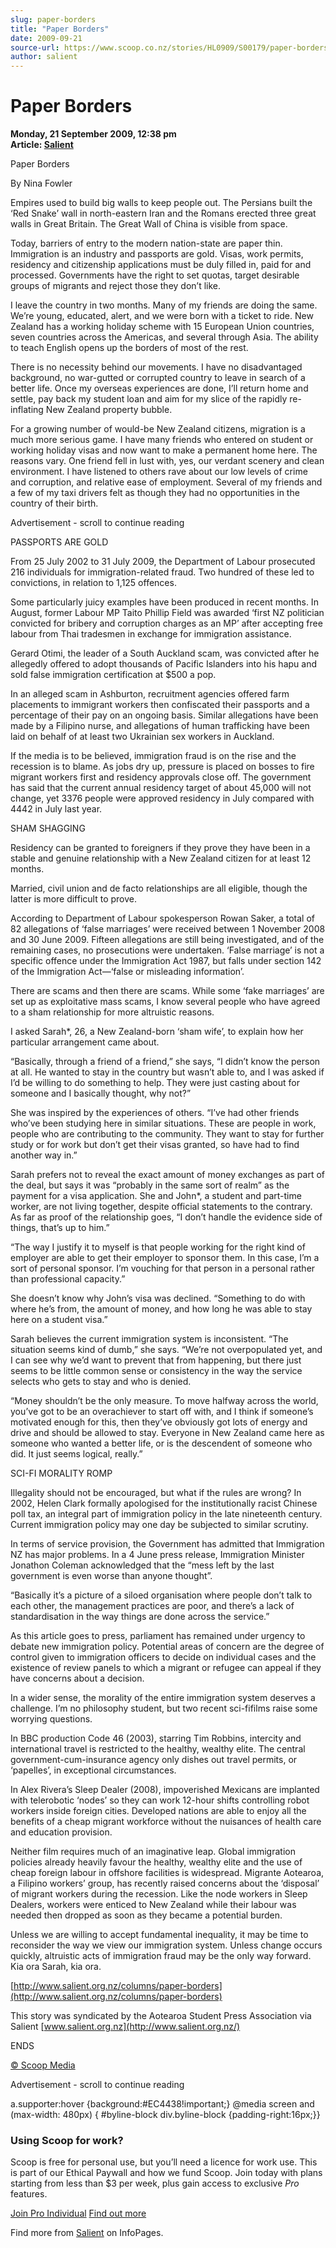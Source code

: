 ```yaml
---
slug: paper-borders
title: "Paper Borders"
date: 2009-09-21
source-url: https://www.scoop.co.nz/stories/HL0909/S00179/paper-borders.htm
author: salient
---
```

Paper Borders
=============

**Monday, 21 September 2009, 12:38 pm**  
**Article: [Salient](https://info.scoop.co.nz/Salient)**

Paper Borders

By Nina Fowler

Empires used to build big walls to keep people out. The Persians built the ‘Red Snake’ wall in north-eastern Iran and the Romans erected three great walls in Great Britain. The Great Wall of China is visible from space.

Today, barriers of entry to the modern nation-state are paper thin. Immigration is an industry and passports are gold. Visas, work permits, residency and citizenship applications must be duly filled in, paid for and processed. Governments have the right to set quotas, target desirable groups of migrants and reject those they don’t like.

I leave the country in two months. Many of my friends are doing the same. We’re young, educated, alert, and we were born with a ticket to ride. New Zealand has a working holiday scheme with 15 European Union countries, seven countries across the Americas, and several through Asia. The ability to teach English opens up the borders of most of the rest.

There is no necessity behind our movements. I have no disadvantaged background, no war-gutted or corrupted country to leave in search of a better life. Once my overseas experiences are done, I’ll return home and settle, pay back my student loan and aim for my slice of the rapidly re-inflating New Zealand property bubble.

For a growing number of would-be New Zealand citizens, migration is a much more serious game. I have many friends who entered on student or working holiday visas and now want to make a permanent home here. The reasons vary. One friend fell in lust with, yes, our verdant scenery and clean environment. I have listened to others rave about our low levels of crime and corruption, and relative ease of employment. Several of my friends and a few of my taxi drivers felt as though they had no opportunities in the country of their birth.

Advertisement - scroll to continue reading





PASSPORTS ARE GOLD

From 25 July 2002 to 31 July 2009, the Department of Labour prosecuted 216 individuals for immigration-related fraud. Two hundred of these led to convictions, in relation to 1,125 offences.

Some particularly juicy examples have been produced in recent months. In August, former Labour MP Taito Phillip Field was awarded ‘first NZ politician convicted for bribery and corruption charges as an MP’ after accepting free labour from Thai tradesmen in exchange for immigration assistance.

Gerard Otimi, the leader of a South Auckland scam, was convicted after he allegedly offered to adopt thousands of Pacific Islanders into his hapu and sold false immigration certification at $500 a pop.

In an alleged scam in Ashburton, recruitment agencies offered farm placements to immigrant workers then confiscated their passports and a percentage of their pay on an ongoing basis. Similar allegations have been made by a Filipino nurse, and allegations of human trafficking have been laid on behalf of at least two Ukrainian sex workers in Auckland.

If the media is to be believed, immigration fraud is on the rise and the recession is to blame. As jobs dry up, pressure is placed on bosses to fire migrant workers first and residency approvals close off. The government has said that the current annual residency target of about 45,000 will not change, yet 3376 people were approved residency in July compared with 4442 in July last year.

SHAM SHAGGING

Residency can be granted to foreigners if they prove they have been in a stable and genuine relationship with a New Zealand citizen for at least 12 months.

Married, civil union and de facto relationships are all eligible, though the latter is more difficult to prove.

According to Department of Labour spokesperson Rowan Saker, a total of 82 allegations of ‘false marriages’ were received between 1 November 2008 and 30 June 2009. Fifteen allegations are still being investigated, and of the remaining cases, no prosecutions were undertaken. ‘False marriage’ is not a specific offence under the Immigration Act 1987, but falls under section 142 of the Immigration Act—‘false or misleading information’.

There are scams and then there are scams. While some ‘fake marriages’ are set up as exploitative mass scams, I know several people who have agreed to a sham relationship for more altruistic reasons.

I asked Sarah\*, 26, a New Zealand-born ‘sham wife’, to explain how her particular arrangement came about.

“Basically, through a friend of a friend,” she says, “I didn’t know the person at all. He wanted to stay in the country but wasn’t able to, and I was asked if I’d be willing to do something to help. They were just casting about for someone and I basically thought, why not?”

She was inspired by the experiences of others. “I’ve had other friends who’ve been studying here in similar situations. These are people in work, people who are contributing to the community. They want to stay for further study or for work but don’t get their visas granted, so have had to find another way in.”

Sarah prefers not to reveal the exact amount of money exchanges as part of the deal, but says it was “probably in the same sort of realm” as the payment for a visa application. She and John\*, a student and part-time worker, are not living together, despite official statements to the contrary. As far as proof of the relationship goes, “I don’t handle the evidence side of things, that’s up to him.”

“The way I justify it to myself is that people working for the right kind of employer are able to get their employer to sponsor them. In this case, I’m a sort of personal sponsor. I’m vouching for that person in a personal rather than professional capacity.”

She doesn’t know why John’s visa was declined. “Something to do with where he’s from, the amount of money, and how long he was able to stay here on a student visa.”

Sarah believes the current immigration system is inconsistent. “The situation seems kind of dumb,” she says. “We’re not overpopulated yet, and I can see why we’d want to prevent that from happening, but there just seems to be little common sense or consistency in the way the service selects who gets to stay and who is denied.

“Money shouldn’t be the only measure. To move halfway across the world, you’ve got to be an overachiever to start off with, and I think if someone’s motivated enough for this, then they’ve obviously got lots of energy and drive and should be allowed to stay. Everyone in New Zealand came here as someone who wanted a better life, or is the descendent of someone who did. It just seems logical, really.”

SCI-FI MORALITY ROMP

Illegality should not be encouraged, but what if the rules are wrong? In 2002, Helen Clark formally apologised for the institutionally racist Chinese poll tax, an integral part of immigration policy in the late nineteenth century. Current immigration policy may one day be subjected to similar scrutiny.

In terms of service provision, the Government has admitted that Immigration NZ has major problems. In a 4 June press release, Immigration Minister Jonathon Coleman acknowledged that the “mess left by the last government is even worse than anyone thought”.

“Basically it’s a picture of a siloed organisation where people don’t talk to each other, the management practices are poor, and there’s a lack of standardisation in the way things are done across the service.”

As this article goes to press, parliament has remained under urgency to debate new immigration policy. Potential areas of concern are the degree of control given to immigration officers to decide on individual cases and the existence of review panels to which a migrant or refugee can appeal if they have concerns about a decision.

In a wider sense, the morality of the entire immigration system deserves a challenge. I’m no philosophy student, but two recent sci-fifilms raise some worrying questions.

In BBC production Code 46 (2003), starring Tim Robbins, intercity and international travel is restricted to the healthy, wealthy elite. The central government-cum-insurance agency only dishes out travel permits, or ‘papelles’, in exceptional circumstances.

In Alex Rivera’s Sleep Dealer (2008), impoverished Mexicans are implanted with telerobotic ‘nodes’ so they can work 12-hour shifts controlling robot workers inside foreign cities. Developed nations are able to enjoy all the benefits of a cheap migrant workforce without the nuisances of health care and education provision.

Neither film requires much of an imaginative leap. Global immigration policies already heavily favour the healthy, wealthy elite and the use of cheap foreign labour in offshore facilities is widespread. Migrante Aotearoa, a Filipino workers’ group, has recently raised concerns about the ‘disposal’ of migrant workers during the recession. Like the node workers in Sleep Dealers, workers were enticed to New Zealand while their labour was needed then dropped as soon as they became a potential burden.

Unless we are willing to accept fundamental inequality, it may be time to reconsider the way we view our immigration system. Unless change occurs quickly, altruistic acts of immigration fraud may be the only way forward. Kia ora Sarah, kia ora.

[http://www.salient.org.nz/columns/paper-borders](http://www.salient.org.nz/columns/paper-borders)

This story was syndicated by the Aotearoa Student Press Association via Salient [www.salient.org.nz](http://www.salient.org.nz/)

ENDS

[© Scoop Media](http://www.scoop.co.nz/about/terms.html)  

Advertisement - scroll to continue reading



a.supporter:hover {background:#EC4438!important;} @media screen and (max-width: 480px) { #byline-block div.byline-block {padding-right:16px;}}

### Using Scoop for work?

Scoop is free for personal use, but you’ll need a licence for work use. This is part of our Ethical Paywall and how we fund Scoop. Join today with plans starting from less than $3 per week, plus gain access to exclusive _Pro_ features.  
  
[Join Pro Individual](https://pro.scoop.co.nz/Individual/?from=ProIn24) [Find out more](https://pro.scoop.co.nz/using-scoop-for-work/?from=ProIn24)

Find more from [Salient](https://info.scoop.co.nz/Salient) on InfoPages.